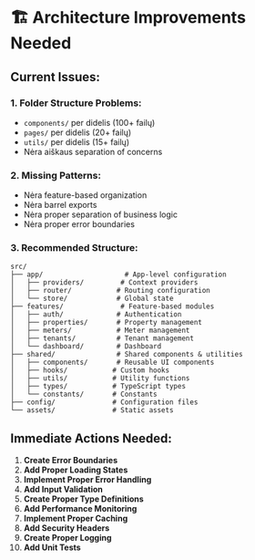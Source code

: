 # 🏗️ Architecture Improvements Needed

## Current Issues:

### 1. **Folder Structure Problems:**
- `components/` per didelis (100+ failų)
- `pages/` per didelis (20+ failų)
- `utils/` per didelis (15+ failų)
- Nėra aiškaus separation of concerns

### 2. **Missing Patterns:**
- Nėra feature-based organization
- Nėra barrel exports
- Nėra proper separation of business logic
- Nėra proper error boundaries

### 3. **Recommended Structure:**
```
src/
├── app/                    # App-level configuration
│   ├── providers/         # Context providers
│   ├── router/           # Routing configuration
│   └── store/            # Global state
├── features/              # Feature-based modules
│   ├── auth/             # Authentication
│   ├── properties/       # Property management
│   ├── meters/           # Meter management
│   ├── tenants/          # Tenant management
│   └── dashboard/        # Dashboard
├── shared/               # Shared components & utilities
│   ├── components/       # Reusable UI components
│   ├── hooks/           # Custom hooks
│   ├── utils/           # Utility functions
│   ├── types/           # TypeScript types
│   └── constants/       # Constants
├── config/              # Configuration files
└── assets/              # Static assets
```

## Immediate Actions Needed:

1. **Create Error Boundaries**
2. **Add Proper Loading States**
3. **Implement Proper Error Handling**
4. **Add Input Validation**
5. **Create Proper Type Definitions**
6. **Add Performance Monitoring**
7. **Implement Proper Caching**
8. **Add Security Headers**
9. **Create Proper Logging**
10. **Add Unit Tests**






